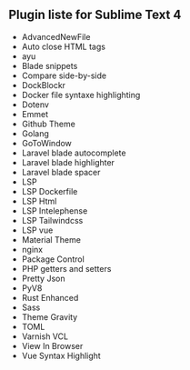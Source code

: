 ## Plugin liste for Sublime Text 4

- AdvancedNewFile
- Auto close HTML tags
- ayu
- Blade snippets
- Compare side-by-side
- DockBlockr
- Docker file syntaxe highlighting
- Dotenv
- Emmet
- Github Theme
- Golang
- GoToWindow
- Laravel blade autocomplete
- Laravel blade highlighter
- Laravel blade spacer
- LSP
- LSP Dockerfile
- LSP Html
- LSP Intelephense
- LSP Tailwindcss
- LSP vue
- Material Theme
- nginx
- Package Control
- PHP getters and setters
- Pretty Json
- PyV8
- Rust Enhanced
- Sass
- Theme Gravity
- TOML
- Varnish VCL
- View In Browser
- Vue Syntax Highlight
